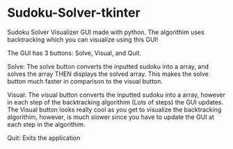 # Sudoku-Solver-tkinter
Sudoku Solver Visualizer GUI made with python. The algorithim uses backtracking which you can visualize using this GUI! 


The GUI has 3 buttons: Solve, Visual, and Quit. 

Solve: The solve button converts the inputted sudoku into a array, and solves the array THEN displays the solved array. This makes the solve button much faster in comparison to the visual button. 

Visual: The visual button converts the inputted sudoku into a array, however in each step of the backtracking algorithim (Lots of steps) the GUI updates. The Visual button looks really cool as you get to visualize the backtracking algorithim, however, is much slower since you have to update the GUI at each step in the algorithim.

Quit: Exits the application
